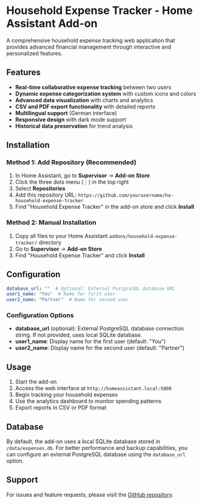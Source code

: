 # Household Expense Tracker - Home Assistant Add-on

A comprehensive household expense tracking web application that provides advanced financial management through interactive and personalized features.

## Features

- **Real-time collaborative expense tracking** between two users
- **Dynamic expense categorization system** with custom icons and colors
- **Advanced data visualization** with charts and analytics
- **CSV and PDF export functionality** with detailed reports
- **Multilingual support** (German interface)
- **Responsive design** with dark mode support
- **Historical data preservation** for trend analysis

## Installation

### Method 1: Add Repository (Recommended)

1. In Home Assistant, go to **Supervisor** → **Add-on Store**
2. Click the three dots menu (⋮) in the top right
3. Select **Repositories**
4. Add this repository URL: `https://github.com/yourusername/ha-household-expense-tracker`
5. Find "Household Expense Tracker" in the add-on store and click **Install**

### Method 2: Manual Installation

1. Copy all files to your Home Assistant `addons/household-expense-tracker/` directory
2. Go to **Supervisor** → **Add-on Store**
3. Find "Household Expense Tracker" and click **Install**

## Configuration

```yaml
database_url: ""  # Optional: External PostgreSQL database URL
user1_name: "You"  # Name for first user
user2_name: "Partner"  # Name for second user
```

### Configuration Options

- **database_url** (optional): External PostgreSQL database connection string. If not provided, uses local SQLite database.
- **user1_name**: Display name for the first user (default: "You")
- **user2_name**: Display name for the second user (default: "Partner")

## Usage

1. Start the add-on
2. Access the web interface at `http://homeassistant.local:5000`
3. Begin tracking your household expenses
4. Use the analytics dashboard to monitor spending patterns
5. Export reports in CSV or PDF format

## Database

By default, the add-on uses a local SQLite database stored in `/data/expenses.db`. For better performance and backup capabilities, you can configure an external PostgreSQL database using the `database_url` option.

## Support

For issues and feature requests, please visit the [GitHub repository](https://github.com/yourusername/ha-household-expense-tracker).
